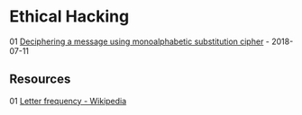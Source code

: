 # Ethical Hacking

01 [Deciphering a message using monoalphabetic substitution cipher](01-monoalphabetic-substitution-cipher.md) - 2018-07-11

## Resources

01 [Letter frequency - Wikipedia](https://en.wikipedia.org/wiki/Letter_frequency)
